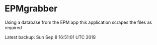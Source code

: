 # EPMgrabber
Using a database from the EPM app this application scrapes the files as required


Latest backup: Sun Sep 8 16:51:01 UTC 2019
